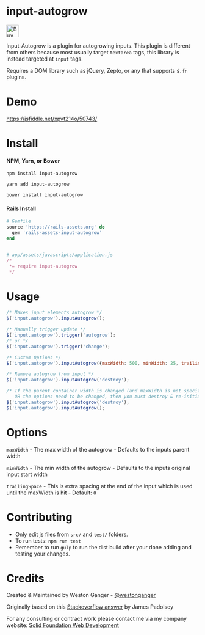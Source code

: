# input-autogrow
<a href='https://ko-fi.com/A5071NK' target='_blank'><img height='32' style='border:0px;height:32px;' src='https://az743702.vo.msecnd.net/cdn/kofi1.png?v=a' border='0' alt='Buy Me a Coffee' /></a> 

Input-Autogrow is a plugin for autogrowing inputs. This plugin is different from others because most usually target `textarea` tags, this library is instead targeted at `input` tags.

Requires a DOM library such as jQuery, Zepto, or any that supports `$.fn` plugins.

# Demo

https://jsfiddle.net/xpvt214o/50743/

# Install

#### NPM, Yarn, or Bower
```
npm install input-autogrow

yarn add input-autogrow

bower install input-autogrow
```

#### Rails Install
```ruby
# Gemfile
source 'https://rails-assets.org' do
  gem 'rails-assets-input-autogrow'
end


# app/assets/javascripts/application.js
/*
 *= require input-autogrow
 */
```

# Usage
```javascript
/* Makes input elements autogrow */
$('input.autogrow').inputAutogrow();

/* Manually trigger update */
$('input.autogrow').trigger('autogrow');
/* or */
$('input.autogrow').trigger('change');

/* Custom Options */
$('input.autogrow').inputAutogrow({maxWidth: 500, minWidth: 25, trailingSpace: 10});

/* Remove autogrow from input */
$('input.autogrow').inputAutogrow('destroy');

/* If the parent container width is changed (and maxWidth is not specified)
   OR the options need to be changed, then you must destroy & re-initialize inputAutogrow */
$('input.autogrow').inputAutogrow('destroy');
$('input.autogrow').inputAutogrow();
```

# Options
`maxWidth` - The max width of the autogrow - Defaults to the inputs parent width

`minWidth` - The min width of the autogrow - Defaults to the inputs original input start width

`trailingSpace` - This is extra spacing at the end of the input which is used until the maxWidth is hit - Default: `0`

# Contributing
- Only edit js files from `src/` and `test/` folders.
- To run tests: `npm run test`
- Remember to run `gulp` to run the dist build after your done adding and testing your changes.

# Credits
Created & Maintained by Weston Ganger - [@westonganger](https://github.com/westonganger)

Originally based on this [Stackoverflow answer](http://stackoverflow.com/questions/931207) by James Padolsey

For any consulting or contract work please contact me via my company website: [Solid Foundation Web Development](https://solidfoundationwebdev.com)

